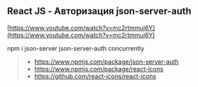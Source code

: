 ## React JS - Авторизация json-server-auth

[https://www.youtube.com/watch?v=mc2rtmmuj6Y](https://www.youtube.com/watch?v=mc2rtmmuj6Y)


npm i json-server json-server-auth concurrently

>* https://www.npmjs.com/package/json-server-auth
>* https://www.npmjs.com/package/react-icons
>* https://github.com/react-icons/react-icons
